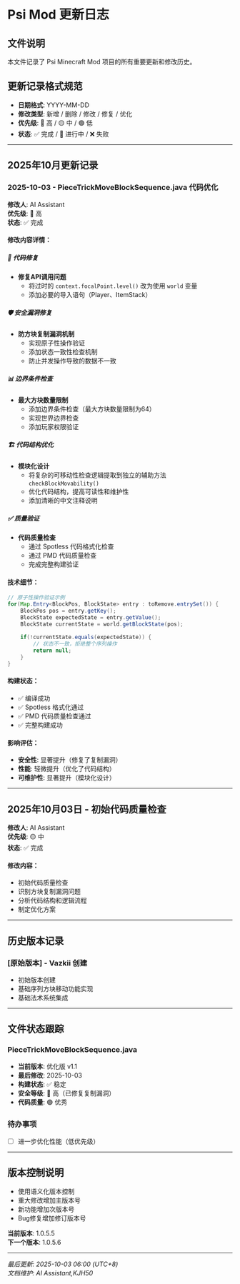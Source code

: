 # Psi Mod 更新日志

## 文件说明
本文件记录了 Psi Minecraft Mod 项目的所有重要更新和修改历史。

## 更新记录格式规范
- **日期格式**: YYYY-MM-DD
- **修改类型**: 新增 / 删除 / 修改 / 修复 / 优化
- **优先级**: 🔴 高 / 🟡 中 / 🟢 低
- **状态**: ✅ 完成 / 🚧 进行中 / ❌ 失败

---

## 2025年10月更新记录

### 2025-10-03 - PieceTrickMoveBlockSequence.java 代码优化

**修改人**: AI Assistant  
**优先级**: 🔴 高  
**状态**: ✅ 完成

#### 修改内容详情：

##### 🔧 代码修复
- **修复API调用问题**
  - 将过时的 `context.focalPoint.level()` 改为使用 `world` 变量
  - 添加必要的导入语句（Player、ItemStack）

##### 🛡️ 安全漏洞修复
- **防方块复制漏洞机制**
  - 实现原子性操作验证
  - 添加状态一致性检查机制
  - 防止并发操作导致的数据不一致

##### 📊 边界条件检查
- **最大方块数量限制**
  - 添加边界条件检查（最大方块数量限制为64）
  - 实现世界边界检查
  - 添加玩家权限验证

##### 🏗️ 代码结构优化
- **模块化设计**
  - 将复杂的可移动性检查逻辑提取到独立的辅助方法 `checkBlockMovability()`
  - 优化代码结构，提高可读性和维护性
  - 添加清晰的中文注释说明

##### ✅ 质量验证
- **代码质量检查**
  - 通过 Spotless 代码格式化检查
  - 通过 PMD 代码质量检查
  - 完成完整构建验证

#### 技术细节：
```java
// 原子性操作验证示例
for(Map.Entry<BlockPos, BlockState> entry : toRemove.entrySet()) {
    BlockPos pos = entry.getKey();
    BlockState expectedState = entry.getValue();
    BlockState currentState = world.getBlockState(pos);
    
    if(!currentState.equals(expectedState)) {
        // 状态不一致，拒绝整个序列操作
        return null;
    }
}
```

#### 构建状态：
- ✅ 编译成功
- ✅ Spotless 格式化通过
- ✅ PMD 代码质量检查通过
- ✅ 完整构建成功

#### 影响评估：
- **安全性**: 显著提升（修复了复制漏洞）
- **性能**: 轻微提升（优化了代码结构）
- **可维护性**: 显著提升（模块化设计）

---

## 2025年10月03日 - 初始代码质量检查

**修改人**: AI Assistant  
**优先级**: 🟡 中  
**状态**: ✅ 完成

#### 修改内容：
- 初始代码质量检查
- 识别方块复制漏洞问题
- 分析代码结构和逻辑流程
- 制定优化方案

---

## 历史版本记录

### [原始版本] - Vazkii 创建
- 初始版本创建
- 基础序列方块移动功能实现
- 基础法术系统集成

---

## 文件状态跟踪

### PieceTrickMoveBlockSequence.java
- **当前版本**: 优化版 v1.1
- **最后修改**: 2025-10-03
- **构建状态**: ✅ 稳定
- **安全等级**: 🔴 高（已修复复制漏洞）
- **代码质量**: 🟢 优秀

### 待办事项
- [ ] 进一步优化性能（低优先级）
---

## 版本控制说明
- 使用语义化版本控制
- 重大修改增加主版本号
- 新功能增加次版本号
- Bug修复增加修订版本号

**当前版本**: 1.0.5.5  
**下一个版本**: 1.0.5.6

---

*最后更新: 2025-10-03 06:00 (UTC+8)*  
*文档维护: AI Assistant,KJH50*
